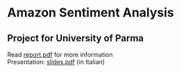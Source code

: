 # Amazon Sentiment Analysis
## Project for University of Parma

Read [report.pdf](https://github.com/pappani/AmazonSentimentAnalysis/blob/main/report.pdf) for more information\
Presentation: [slides.pdf](https://github.com/pappani/AmazonSentimentAnalysis/blob/main/slides.pdf) (in Italian)
